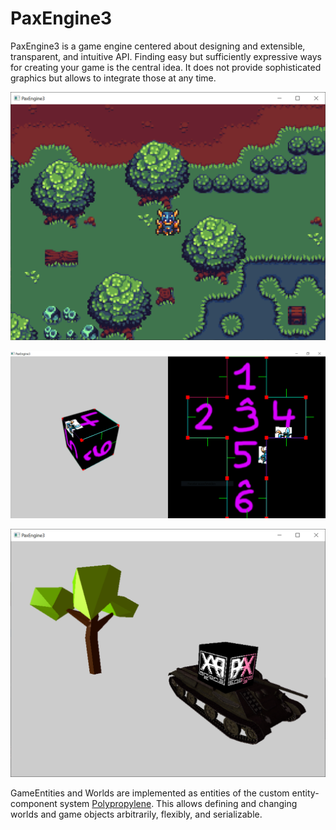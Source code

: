 # PaxEngine3
PaxEngine3 is a game engine centered about designing and extensible, transparent, and intuitive API.
Finding easy but sufficiently expressive ways for creating your game is the central idea.
It does not provide sophisticated graphics but allows to integrate those at any time.

![Tiled Map Editor Import](res/screenshots/tiled.PNG "Tiled Map Editor Import")

![2D/3D Interaction](res/screenshots/meshfold.PNG "2D/3D Interaction")

![3D Scene](res/screenshots/3d.PNG "3D Scene")

GameEntities and Worlds are implemented as entities of the custom entity-component system [Polypropylene](https://github.com/PaulAtTUBS/Polypropylene).
This allows defining and changing worlds and game objects arbitrarily, flexibly, and serializable.